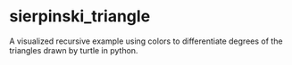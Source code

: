# sierpinski_triangle
A visualized recursive example using colors to differentiate degrees of the triangles drawn by turtle in python.
